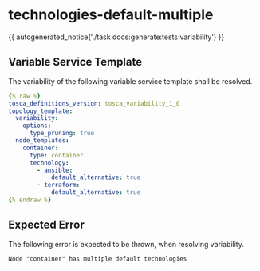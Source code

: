 # technologies-default-multiple

{{ autogenerated_notice('./task docs:generate:tests:variability') }}


## Variable Service Template

The variability of the following variable service template shall be resolved.

```yaml linenums="1"
{% raw %}
tosca_definitions_version: tosca_variability_1_0
topology_template:
  variability:
    options:
      type_pruning: true
  node_templates:
    container:
      type: container
      technology:
        - ansible:
            default_alternative: true
        - terraform:
            default_alternative: true
{% endraw %}
```





## Expected Error

The following error is expected to be thrown, when resolving variability.

```text linenums="1"
Node "container" has multiple default technologies
```
